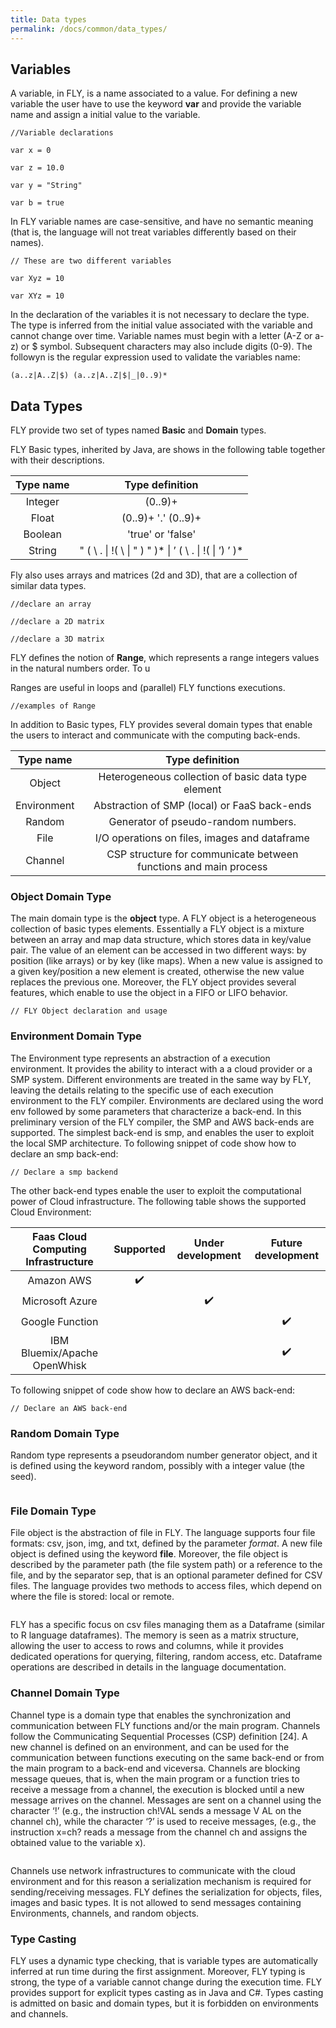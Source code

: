 ```yaml
---
title: Data types
permalink: /docs/common/data_types/
---
```


## Variables 

A variable, in FLY, is a name associated to a value. For defining a new variable the user have to use the keyword __var__ and provide the variable name and assign a initial value to the variable. 

```
//Variable declarations

var x = 0

var z = 10.0

var y = "String"

var b = true 
```

In FLY variable names are case-sensitive, and have no semantic meaning (that is, the language will not treat variables differently based on their names).

```
// These are two different variables

var Xyz = 10

var XYz = 10 
```

In the declaration of the variables it is not necessary to declare the type. The type is inferred from the initial value associated with the variable and cannot change over time.
Variable names must begin with a letter (A-Z or a-z) or $ symbol. Subsequent characters may also include digits (0-9). The followyn is the regular expression used to validate the variables name:
```
(a..z|A..Z|$) (a..z|A..Z|$|_|0..9)*
```

## Data Types

FLY provide two set of types named __Basic__ and __Domain__ types.

FLY Basic types, inherited by Java, are shows in the following table together with their descriptions.

| Type name  | Type definition  												|
|:----------:|:----------------------------------------------------------------:|
| Integer 	 |   	(0..9)+														|
| Float  	 |   (0..9)+ '.' (0..9)+											|
| Boolean  	 |   	'true' or 'false'											|
| String  	 |   " ( \ . \| !( \ \| " ) " )* \| ’ ( \ . \| !( \| ’) ’ )*		|

Fly also uses arrays and matrices (2d and 3D), that are a collection of similar data types. 

```
//declare an array

//declare a 2D matrix

//declare a 3D matrix
```

FLY defines the notion of __Range__, which represents a range integers values in the natural numbers order. To u

Ranges are useful in loops and (parallel) FLY functions executions. 

```
//examples of Range

```

In addition to Basic types, FLY provides several domain types that enable the users to interact and communicate with the computing back-ends.

| Type name  | Type definition  													|
|:----------:|:----------------------------------------------------------------:	|
| Object 	 |   Heterogeneous collection of basic data type element				|
| Environment|   Abstraction of SMP (local) or FaaS back-ends						|
| Random  	 |   Generator of pseudo-random numbers.								|
| File  	 |   I/O operations on files, images and dataframe						|
| Channel  	 |   CSP structure for communicate between functions and main process	|

### Object Domain Type

The main domain type is the __object__ type.
A FLY object is a heterogeneous collection of basic types elements. Essentially a FLY object is a mixture between an array and map data structure, which stores data in key/value pair. The value of an element can be accessed in two different ways: by position (like arrays) or by key (like maps). When a new value is assigned to a given key/position a new element is created, otherwise the new value replaces the previous one. Moreover, the FLY object provides several features, which enable to use the object in a FIFO or LIFO behavior.

```
// FLY Object declaration and usage
```

### Environment Domain Type

The Environment type represents an abstraction of a execution environment. It provides the ability to interact with a a cloud provider or a SMP system. Different environments are treated in the same way by FLY, leaving the details relating to the specific use of each execution environment to the FLY compiler. 
Environments are declared using the word env followed by some parameters that characterize a back-end. In this preliminary version of the FLY compiler, the SMP and AWS back-ends are supported.
The simplest back-end is smp, and enables the user to exploit the local SMP architecture.
To following snippet of code show how to declare an smp back-end:

```
// Declare a smp backend
```
The other back-end types enable the user to exploit the computational power of Cloud infrastructure. The following table shows the supported Cloud Environment:

| Faas Cloud Computing Infrastructure | Supported          | Under development  | Future development |
|:-------------------------------------:|:--------------------:|:--------------------:|:--------------------:|
| Amazon AWS                          | :heavy_check_mark: |                    |                    |
| Microsoft Azure                     |                    | :heavy_check_mark: |                    |
| Google Function                     |                    |                    | :heavy_check_mark: |
| IBM Bluemix/Apache OpenWhisk        |                    |                    | :heavy_check_mark: |

To following snippet of code show how to declare an AWS back-end:

```
// Declare an AWS back-end

```

### Random Domain Type

Random type represents a pseudorandom number generator object, and it is defined using the keyword random, possibly with a integer value (the seed).

```
```


### File Domain Type

File object is the abstraction of file in FLY. 
The language supports four file formats: csv, json, img, and txt, defined by the parameter _format_. 
A new file object is defined using the keyword __file__. Moreover, the file object is described by the parameter path (the file system path) or
a reference to the file, and by the separator sep, that is an optional parameter defined for CSV files.
The language provides two methods to access files, which depend on where the file is stored: local or remote.

```
```

FLY has a specific focus on csv files managing them as a Dataframe (similar to R language dataframes). The memory is seen as a matrix structure, allowing the user to access to rows and columns, while it provides dedicated operations for querying, filtering, random access, etc. Dataframe operations are described in details in the language documentation. 

### Channel Domain Type

Channel type is a domain type that enables the synchronization and communication between FLY functions and/or the main program. Channels follow the
Communicating Sequential Processes (CSP) definition [24]. A new channel is defined on an environment, and can be used for the communication between functions executing on the same back-end or from the main program to a back-end and viceversa. Channels are blocking message queues, that is, when the main program or a function tries to receive a message from a channel, the execution is blocked until a new message arrives on the channel. Messages are sent on a channel using the character ‘!’ (e.g., the instruction ch!VAL sends a message V AL on the channel ch), while the character ‘?’ is used to receive messages, (e.g., the instruction x=ch? reads a message from the channel ch and assigns the obtained value to the variable x).
```
```
Channels use network infrastructures to communicate with the cloud environment and for this reason a serialization mechanism is required for sending/receiving messages. FLY defines the serialization for objects, files, images and basic types. It is not allowed to send messages containing Environments, channels, and random objects.

### Type Casting

FLY uses a dynamic type checking, that is variable types are automatically inferred at run time during the first assignment. Moreover, FLY typing is strong, the type of a variable cannot change during the execution time. FLY provides support for explicit types casting as in Java and C#.
Types casting is admitted on basic and domain types, but it is forbidden on environments and channels.
